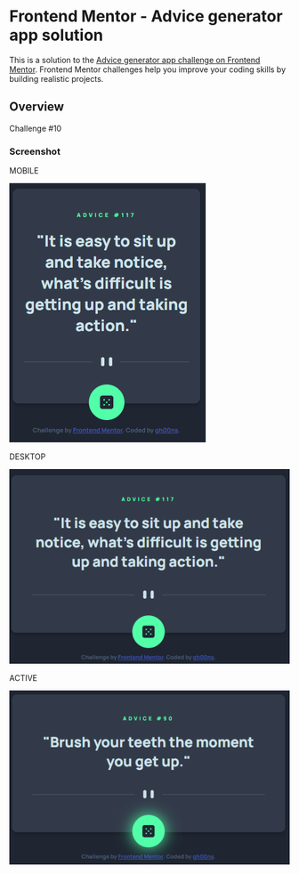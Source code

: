 # Frontend Mentor - Advice generator app solution

This is a solution to the [Advice generator app challenge on Frontend Mentor](https://www.frontendmentor.io/challenges/advice-generator-app-QdUG-13db). Frontend Mentor challenges help you improve your coding skills by building realistic projects.

## Overview

Challenge #10

### Screenshot

MOBILE

![](./images/screenshot_mobile.png)

DESKTOP

![](./images/screenshot_desktop.png)

ACTIVE

![](./images/screenshot_desktop_active.png)
